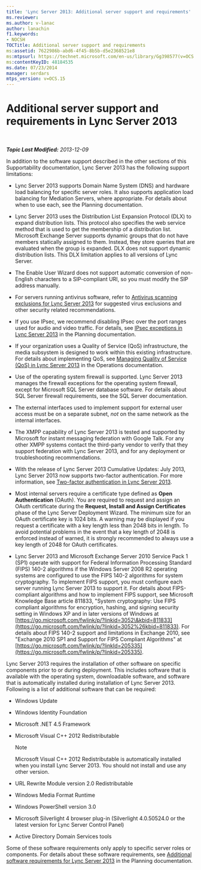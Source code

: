 ```yaml
---
title: 'Lync Server 2013: Additional server support and requirements'
ms.reviewer: 
ms.author: v-lanac
author: lanachin
f1.keywords:
- NOCSH
TOCTitle: Additional server support and requirements
ms:assetid: 7622986b-abd6-4f45-8b5b-d5e2368521e8
ms:mtpsurl: https://technet.microsoft.com/en-us/library/Gg398577(v=OCS.15)
ms:contentKeyID: 48184535
ms.date: 07/23/2014
manager: serdars
mtps_version: v=OCS.15
---
```


<div data-xmlns="http://www.w3.org/1999/xhtml">

<div class="topic" data-xmlns="http://www.w3.org/1999/xhtml" data-msxsl="urn:schemas-microsoft-com:xslt" data-cs="http://msdn.microsoft.com/">

<div data-asp="http://msdn2.microsoft.com/asp">

# Additional server support and requirements in Lync Server 2013

</div>

<div id="mainSection">

<div id="mainBody">

<span> </span>

_**Topic Last Modified:** 2013-12-09_

In addition to the software support described in the other sections of this Supportability documentation, Lync Server 2013 has the following support limitations:

  - Lync Server 2013 supports Domain Name System (DNS) and hardware load balancing for specific server roles. It also supports application load balancing for Mediation Servers, where appropriate. For details about when to use each, see the Planning documentation.

  - Lync Server 2013 uses the Distribution List Expansion Protocol (DLX) to expand distribution lists. This protocol also specifies the web service method that is used to get the membership of a distribution list. Microsoft Exchange Server supports dynamic groups that do not have members statically assigned to them. Instead, they store queries that are evaluated when the group is expanded. DLX does not support dynamic distribution lists. This DLX limitation applies to all versions of Lync Server.

  - The Enable User Wizard does not support automatic conversion of non-English characters to a SIP-compliant URI, so you must modify the SIP address manually.

  - For servers running antivirus software, refer to [Antivirus scanning exclusions for Lync Server 2013](lync-server-2013-antivirus-scanning-exclusions.md) for suggested virus exclusions and other security related recommendations.

  - If you use IPsec, we recommend disabling IPsec over the port ranges used for audio and video traffic. For details, see [IPsec exceptions in Lync Server 2013](lync-server-2013-ipsec-exceptions.md) in the Planning documentation.

  - If your organization uses a Quality of Service (QoS) infrastructure, the media subsystem is designed to work within this existing infrastructure. For details about implementing QoS, see [Managing Quality of Service (QoS) in Lync Server 2013](lync-server-2013-managing-quality-of-service-qos.md) in the Operations documentation.

  - Use of the operating system firewall is supported. Lync Server 2013 manages the firewall exceptions for the operating system firewall, except for Microsoft SQL Server database software. For details about SQL Server firewall requirements, see the SQL Server documentation.

  - The external interfaces used to implement support for external user access must be on a separate subnet, *not* on the same network as the internal interfaces.

  - The XMPP capability of Lync Server 2013 is tested and supported by Microsoft for instant messaging federation with Google Talk. For any other XMPP systems contact the third-party vendor to verify that they support federation with Lync Server 2013, and for any deployment or troubleshooting recommendations.

  - With the release of Lync Server 2013 Cumulative Updates: July 2013, Lync Server 2013 now supports two-factor authentication. For more information, see [Two-factor authentication in Lync Server 2013](lync-server-2013-planning-for-and-deploying-two-factor-authentication.md).

  - Most internal servers require a certificate type defined as **Open Authentication** (OAuth). You are required to request and assign an OAuth certificate during the **Request, Install and Assign Certificates** phase of the Lync Server Deployment Wizard. The minimum size for an OAuth certificate key is 1024 bits. A warning may be displayed if you request a certificate with a key length less than 2048 bits in length. To avoid potential problems in the event that a key length of 2048 is enforced instead of warned, it is strongly recommended to always use a key length of 2048 for OAuth certificates.

  - Lync Server 2013 and Microsoft Exchange Server 2010 Service Pack 1 (SP1) operate with support for Federal Information Processing Standard (FIPS) 140-2 algorithms if the Windows Server 2008 R2 operating systems are configured to use the FIPS 140-2 algorithms for system cryptography. To implement FIPS support, you must configure each server running Lync Server 2013 to support it. For details about FIPS-compliant algorithms and how to implement FIPS support, see Microsoft Knowledge Base article 811833, "System cryptography: Use FIPS compliant algorithms for encryption, hashing, and signing security setting in Windows XP and in later versions of Windows at [https://go.microsoft.com/fwlink/p/?linkid=3052\&kbid=811833](https://go.microsoft.com/fwlink/p/?linkid=3052%26kbid=811833). For details about FIPS 140-2 support and limitations in Exchange 2010, see "Exchange 2010 SP1 and Support for FIPS Compliant Algorithms" at [https://go.microsoft.com/fwlink/p/?linkId=205335](https://go.microsoft.com/fwlink/p/?linkid=205335).

Lync Server 2013 requires the installation of other software on specific components prior to or during deployment. This includes software that is available with the operating system, downloadable software, and software that is automatically installed during installation of Lync Server 2013. Following is a list of additional software that can be required:

  - Windows Update

  - Windows Identity Foundation

  - Microsoft .NET 4.5 Framework

  - Microsoft Visual C++ 2012 Redistributable
    
    <div>
    

    > [!NOTE]  
    > Microsoft Visual C++ 2012 Redistributable is automatically installed when you install Lync Server 2013. You should not install and use any other version.

    
    </div>

  - URL Rewrite Module version 2.0 Redistributable

  - Windows Media Format Runtime

  - Windows PowerShell version 3.0

  - Microsoft Silverlight 4 browser plug-in (Silverlight 4.0.50524.0 or the latest version for Lync Server Control Panel)

  - Active Directory Domain Services tools

Some of these software requirements only apply to specific server roles or components. For details about these software requirements, see [Additional software requirements for Lync Server 2013](lync-server-2013-additional-software-requirements.md) in the Planning documentation.

</div>

<span> </span>

</div>

</div>

</div>

